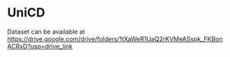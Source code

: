 # UniCD

Dataset can be available at  https://drive.google.com/drive/folders/1tXaWeR1UaQ2rKVMeASspk_FKBonACRxD?usp=drive_link
